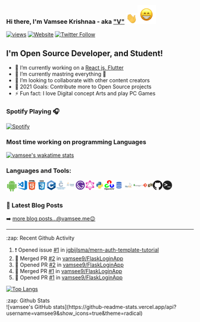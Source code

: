 ### Hi there, I'm Vamsee Krishnaa - aka ["V"][website] <img src="https://raw.githubusercontent.com/vamsee9/vamsee9/master/wave.gif" width="30px"><img src="https://raw.githubusercontent.com/vamsee9/vamsee9/master/smile.gif" width="50px">

<!-- https://github.com/antonkomarev/github-profile-views-counter -->
  <a href="https://github.com/vamsee9"><img alt="views" title="Github views" src="https://komarev.com/ghpvc/?username=vamsee9&style=flat&color=blueviolet"/></a>
[![Website](https://img.shields.io/website?label=vamsee.me&style=for-the-badge&url=https%3A%2F%2Fvamsee.me&style=flat)](https://vamsee.me)
[![Twitter Follow](https://img.shields.io/twitter/follow/4n0n5urf?color=1DA1F2&label=Followers&logo=twitter&logoColor=white&style=flat)](https://twitter.com/intent/follow?original_referer=https://github.com/4n0n5urf&screen_name=4n0n5urf)

## I'm Open Source Developer, and Student!

- 🔭 I’m currently working on a [React js, Flutter](https://github.com/OpenNxt)
- 🌱 I’m currently mastring everything 🤣
- 👯 I’m looking to collaborate with other content creators
- 🥅 2021 Goals: Contribute more to Open Source projects
- ⚡ Fun fact: I love Digital concept Arts and play PC Games

### Spotify Playing 🎧
[![Spotify](https://novatorem.vamsee9.vercel.app/api/spotify)](https://open.spotify.com/user/krishv9?si=IXR1l0EoSAa85aR6SRpflg)



### Most time working on programming Languages

[![vamsee's wakatime stats](https://github-readme-stats.vercel.app/api/wakatime?username=vamsee&layout=compact)](https://github.com/vamsee9/github-readme-stats)

### Languages and Tools:


<img align="left" alt="Android" width="30px" src="https://raw.githubusercontent.com/github/explore/80688e429a7d4ef2fca1e82350fe8e3517d3494d/topics/android/android.png" />
<img align="left" alt="Visual Studio Code" width="26px" src="https://raw.githubusercontent.com/github/explore/80688e429a7d4ef2fca1e82350fe8e3517d3494d/topics/visual-studio-code/visual-studio-code.png" />
<img align="left" alt="HTML5" width="26px" src="https://raw.githubusercontent.com/github/explore/80688e429a7d4ef2fca1e82350fe8e3517d3494d/topics/html/html.png" />
<img align="left" alt="CSS3" width="26px" src="https://raw.githubusercontent.com/github/explore/80688e429a7d4ef2fca1e82350fe8e3517d3494d/topics/css/css.png" />
<img align="left" alt="c++" width="26px" src="https://raw.githubusercontent.com/github/explore/80688e429a7d4ef2fca1e82350fe8e3517d3494d/topics/cpp/cpp.png" />
<img align="left" alt="c" width="26px" src="https://raw.githubusercontent.com/github/explore/80688e429a7d4ef2fca1e82350fe8e3517d3494d/topics/c/c.png" />
<img align="left" alt="java" width="26px" src="https://raw.githubusercontent.com/github/explore/80688e429a7d4ef2fca1e82350fe8e3517d3494d/topics/java/java.png" />
<img align="left" alt="Gatsby" width="26px" src="https://raw.githubusercontent.com/github/explore/e94815998e4e0713912fed477a1f346ec04c3da2/topics/gatsby/gatsby.png" />
<img align="left" alt="GraphQL" width="26px" src="https://raw.githubusercontent.com/github/explore/80688e429a7d4ef2fca1e82350fe8e3517d3494d/topics/graphql/graphql.png" />
<img align="left" alt="python" width="26px" src="https://raw.githubusercontent.com/github/explore/80688e429a7d4ef2fca1e82350fe8e3517d3494d/topics/python/python.png" />
<img align="left" alt="OpenCV" width="26px" src="https://raw.githubusercontent.com/github/explore/361e2821e2dea67711cde99c9c40ed357061cf27/topics/opencv/opencv.png" />
<img align="left" alt="SQL" width="26px" src="https://raw.githubusercontent.com/github/explore/80688e429a7d4ef2fca1e82350fe8e3517d3494d/topics/sql/sql.png" />
<img align="left" alt="MySQL" width="26px" src="https://raw.githubusercontent.com/github/explore/80688e429a7d4ef2fca1e82350fe8e3517d3494d/topics/mysql/mysql.png" />
<img align="left" alt="MongoDB" width="26px" src="https://raw.githubusercontent.com/github/explore/80688e429a7d4ef2fca1e82350fe8e3517d3494d/topics/mongodb/mongodb.png" />
<img align="left" alt="Git" width="26px" src="https://raw.githubusercontent.com/github/explore/80688e429a7d4ef2fca1e82350fe8e3517d3494d/topics/git/git.png" />
<img align="left" alt="GitHub" width="26px" src="https://raw.githubusercontent.com/github/explore/78df643247d429f6cc873026c0622819ad797942/topics/github/github.png" />
<img align="left" alt="Terminal" width="26px" src="https://raw.githubusercontent.com/github/explore/80688e429a7d4ef2fca1e82350fe8e3517d3494d/topics/terminal/terminal.png" />

<br />
<br />


### 📕 Latest Blog Posts

<!-- BLOG-POST-LIST:START -->
<!-- BLOG-POST-LIST:END -->

➡️ [more blog posts...@vamsee.me😉](https://vamsee.me/blog)

---

  <summary>:zap: Recent Github Activity</summary>
  
<!--START_SECTION:activity-->
1. ❗️ Opened issue [#1](https://github.com/jgbijlsma/mern-auth-template-tutorial/issues/1) in [jgbijlsma/mern-auth-template-tutorial](https://github.com/jgbijlsma/mern-auth-template-tutorial)
2. 🎉 Merged PR [#2](https://github.com/vamsee9/FlaskLoginApp/pull/2) in [vamsee9/FlaskLoginApp](https://github.com/vamsee9/FlaskLoginApp)
3. 💪 Opened PR [#2](https://github.com/vamsee9/FlaskLoginApp/pull/2) in [vamsee9/FlaskLoginApp](https://github.com/vamsee9/FlaskLoginApp)
4. 🎉 Merged PR [#1](https://github.com/vamsee9/FlaskLoginApp/pull/1) in [vamsee9/FlaskLoginApp](https://github.com/vamsee9/FlaskLoginApp)
5. 💪 Opened PR [#1](https://github.com/vamsee9/FlaskLoginApp/pull/1) in [vamsee9/FlaskLoginApp](https://github.com/vamsee9/FlaskLoginApp)
<!--END_SECTION:activity-->
 
  <!--![Top Langs](https://github-readme-stats.vamsee9.vercel.app/api/top-langs/?username=vamsee9&layout=compact&hide_border=true)-->

  [![Top Langs](https://github-readme-stats.vercel.app/api/top-langs/?username=vamsee9&layout=compact)](https://github.com/anuraghazra/github-readme-stats)


  <summary>:zap: Github Stats</summary>
  ![vamsee's GitHub stats](https://github-readme-stats.vercel.app/api?username=vamsee9&show_icons=true&theme=radical)



[website]: https://vamsee.me
[telegram]: https://t.me/vamsee9
[twitter]: https://twitter.com/4n0n5urf
[instagram]: https://instagram.com/decodeguy
[linkedin]: https://linkedin.com/in/vamsee-krishnaa-8885911b1

